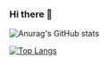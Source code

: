 ### Hi there 👋

<!--
**nathalyoliveira/NathalyOliveira** is a ✨ _special_ ✨ repository because its `README.md` (this file) appears on your GitHub profile.

Here are some ideas to get you started:

- 🔭 I’m currently working on ...
- 🌱 I’m currently learning ...
- 👯 I’m looking to collaborate on ...
- 🤔 I’m looking for help with ...
- 💬 Ask me about ...
- 📫 How to reach me: ...
- 😄 Pronouns: ...
- ⚡ Fun fact: ...
-->

![Anurag's GitHub stats](https://github-readme-stats.vercel.app/api?username=nathalyoliveira&show_icons=true&layout=compact&theme=highcontrast)

[![Top Langs](https://github-readme-stats.vercel.app/api/top-langs/?username=nathalyoliveira&layout=compact&theme=highcontrast)](https://github.com/anuraghazra/github-readme-stats)



